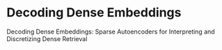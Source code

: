 # Decoding Dense Embeddings
Decoding Dense Embeddings: Sparse Autoencoders for Interpreting and Discretizing Dense Retrieval

